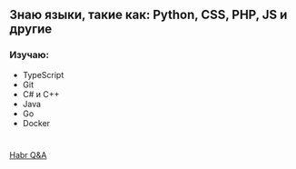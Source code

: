 ## Знаю языки, такие как: Python, CSS, PHP, JS и другие
### Изучаю: 
- TypeScript
- Git
- C# и C++
- Java
- Go
- Docker
#
[Habr Q&A](https://qna.habr.com/user/imducked)
